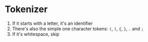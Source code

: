 # Tokenizer

1. If it starts with a letter, it's an identifier
2. There's also the simple one character tokens: `(`, `)`, `{`, `}`, `.` and `;`
3. If it's whitespace, skip
